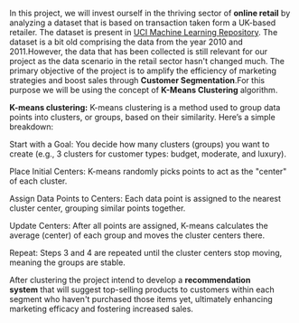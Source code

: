 In this project, we will invest ourself in the thriving sector of **online retail** by analyzing a dataset that is based on transaction taken form a UK-based retailer. The dataset is present in [UCI Machine Learning Repository](https://archive.ics.uci.edu/dataset/352/online+retail). The dataset is a bit old comprising the data from the year 2010 and 2011.However, the data that has been collected is still relevant for our project as the data scenario in the retail sector hasn't changed much. The primary objective of the project is to amplify the efficiency of marketing strategies and boost sales through **Customer Segmentation**.For this purpose we will be using the concept of **K-Means Clustering** algorithm.

**K-means clustering:** K-means clustering is a method used to group data points into clusters, or groups, based on their similarity. Here’s a simple breakdown:

Start with a Goal: You decide how many clusters (groups) you want to create (e.g., 3 clusters for customer types: budget, moderate, and luxury).

Place Initial Centers: K-means randomly picks points to act as the "center" of each cluster.

Assign Data Points to Centers: Each data point is assigned to the nearest cluster center, grouping similar points together.

Update Centers: After all points are assigned, K-means calculates the average (center) of each group and moves the cluster centers there.

Repeat: Steps 3 and 4 are repeated until the cluster centers stop moving, meaning the groups are stable.

After clustering the project intend to develop a **recommendation system** that will suggest top-selling products to customers within each segment who haven't purchased those items yet, ultimately enhancing marketing efficacy and fostering increased sales.